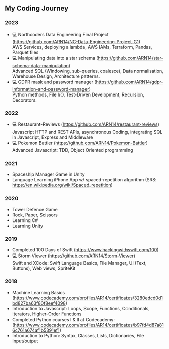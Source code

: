 ## My Coding Journey
### 2023
- 💻 Northcoders Data Engineering Final Project (https://github.com/ARN14/NC-Data-Engineering-Project-G1)  
  AWS Services, deploying a lambda, AWS IAMs, Terraform, Pandas, Parquet files
- 💻 Manipulating data into a star schema (https://github.com/ARN14/star-schema-data-manipulation)  
  Advanced SQL (Windowing, sub-queries, coalesce), Data normalisation, Warehouse Design, Architecture patterns.
- 💻 GDPR mask and password manager (https://github.com/ARN14/gdpr-information-and-password-manager)  
  Python methods, File I/O, Test-Driven Development, Recursion, Decorators.
### 2022
- 💻 Restaurant-Reviews (https://github.com/ARN14/restaurant-reviews)  
  Javascript HTTP and REST APIs, asynchronous Coding, integrating SQL in Javascript, Express and Middleware
- 💻 Pokemon Battler (https://github.com/ARN14/Pokemon-Battler)  
  Advanced Javascript: TDD, Object Oriented programming 
### 2021
- Spaceship Manager Game in Unity
- Language Learning iPhone App w/ spaced-repetition algorithm (SRS: https://en.wikipedia.org/wiki/Spaced_repetition)
### 2020
- Tower Defence Game
- Rock, Paper, Scissors
- Learning C#
- Learning Unity
### 2019
- Completed 100 Days of Swift (https://www.hackingwithswift.com/100)
- 💻 Storm Viewer (https://github.com/ARN14/Storm-Viewer)  
  Swift and XCode: Swift Language Basics, File Manager, UI (Text, Buttons), Web views, SpriteKit
### 2018
- Machine Learning Basics (https://www.codecademy.com/profiles/AR14/certificates/3280edcd0d1bd827ba63f80f8eef4098)
- Introduction to Javascript: Loops, Scope, Functions, Conditionals, Iterators, Higher-Order Functions
- Completed Python courses I & II at Codecademy: (https://www.codecademy.com/profiles/AR14/certificates/b97fd4d87a816c761a674af1b5391ef1)
- Introduction to Python: Syntax, Classes, Lists, Dictionaries, File Input/output


<!--
**ARN14/ARN14** is a ✨ _special_ ✨ repository because its `README.md` (this file) appears on your GitHub profile.

Here are some ideas to get you started:

- 🔭 I’m currently working on ...
- 🌱 I’m currently learning ...
- 👯 I’m looking to collaborate on ...
- 🤔 I’m looking for help with ...
- 💬 Ask me about ...
- 📫 How to reach me: ...
- 😄 Pronouns: ...
- ⚡ Fun fact: ...
-->
